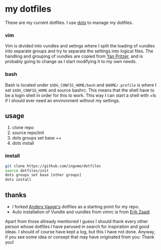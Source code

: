# my dotfiles

These are my current dotfiles. I use [dots](https://github.com/EvanPurkhiser/dots) to manage my dotfiles.

### vim
Vim is divided into vundles and setings where I split the loading of vundles into separate groups and try to separate the settings into logical files. The handling and grouping of vundles are copied from [Yan Pritzer](https://github.com/skwp), and is probably going to change as I start modifying it to my own needs.

### bash
Bash is located under `$XDG_CONFIG_HOME/bash` and `$HOME/.profile` is where I set `$XDG_CONFIG_HOME` and source bashrc. This means that the shell have to be a login shell in order for this to work. This way I can start a shell with +ls if I should ever need an environment without my settings.

## usage
1. clone repo
2. source repo/init
3. dots groups set base ++
4. dots install

### install
```sh
git clone https://github.com/ingsme/dotfiles
source dotfiles/init
dots groups set base [other groups]
dots install
```

## thanks
- I forked [Anders Vaage's](https://github/com/eckhart) dotfiles as a starting point for my repo. 
- Auto installation of Vundle and vundles from vimrc is from [Erik Zaadi](http://www.erikzaadi.com/2012/03/19/auto-installing-vundle-from-your-vimrc/)

Apart from those allready mentioned I guess I should thank every other person whose dotfiles I have perused in search for inspiration and good ideas. I should of course have kept a log, but this I have not done. Anyway, if you see some idea or consept that may have originated from you: Thank you!
